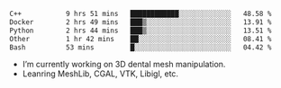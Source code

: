 <!--START_SECTION:waka-->

```txt
C++           9 hrs 51 mins   ████████████░░░░░░░░░░░░░   48.58 %
Docker        2 hrs 49 mins   ███▒░░░░░░░░░░░░░░░░░░░░░   13.91 %
Python        2 hrs 44 mins   ███▒░░░░░░░░░░░░░░░░░░░░░   13.51 %
Other         1 hr 42 mins    ██░░░░░░░░░░░░░░░░░░░░░░░   08.41 %
Bash          53 mins         █░░░░░░░░░░░░░░░░░░░░░░░░   04.42 %
```

<!--END_SECTION:waka-->

<!--
**0x11111111/0x11111111** is a ✨ _special_ ✨ repository because its `README.md` (this file) appears on your GitHub profile.

Here are some ideas to get you started:

- 🔭 I’m currently working on ...
- 🌱 I’m currently learning ...
- 👯 I’m looking to collaborate on ...
- 🤔 I’m looking for help with ...
- 💬 Ask me about ...
- 📫 How to reach me: ...
- 😄 Pronouns: ...
- ⚡ Fun fact: ...
-->
- I’m currently working on 3D dental mesh manipulation.
- Leanring MeshLib, CGAL, VTK, Libigl, etc.
